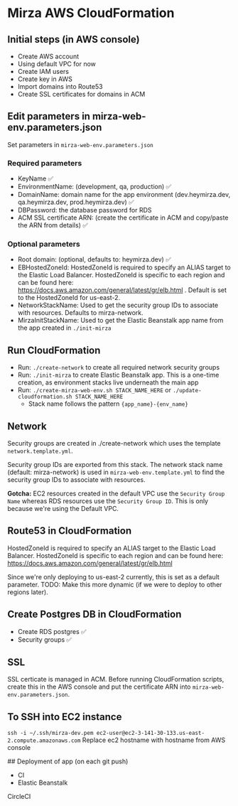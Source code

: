 # Mirza AWS CloudFormation

## Initial steps (in AWS console)
- Create AWS account
- Using default VPC for now
- Create IAM users
- Create key in AWS
- Import domains into Route53
- Create SSL certificates for domains in ACM

## Edit parameters in mirza-web-env.parameters.json

Set parameters in `mirza-web-env.parameters.json`

### Required parameters
  - KeyName ✅
  - EnvironmentName: (development, qa, production) ✅
  - DomainName: domain name for the app environment (dev.heymirza.dev, qa.heymirza.dev, prod.heymirza.dev) ✅
  - DBPassword: the database password for RDS
  - ACM SSL certificate ARN: (create the certificate in ACM and copy/paste the ARN from details) ✅

### Optional parameters
  - Root domain: (optional, defaults to: heymirza.dev) ✅
  - EBHostedZoneId: HostedZoneId is required to specify an ALIAS target to the Elastic Load Balancer. HostedZoneId is specific to each region and can be found here: https://docs.aws.amazon.com/general/latest/gr/elb.html . Default is set to the HostedZoneId for us-east-2.
  - NetworkStackName: Used to get the security group IDs to associate with resources. Defaults to mirza-network.
  - MirzaInitStackName: Used to get the Elastic Beanstalk app name from the app created in `./init-mirza`

## Run CloudFormation
- Run: `./create-network` to create all required network security groups
- Run: `./init-mirza` to create Elastic Beanstalk app. This is a one-time creation, as environment stacks live underneath the main app
- Run: `./create-mirza-web-env.sh STACK_NAME_HERE` or `./update-cloudformation.sh STACK_NAME_HERE`
  - Stack name follows the pattern `{app_name}-{env_name}`

## Network
Security groups are created in ./create-network which uses the template `network.template.yml`.

Security group IDs are exported from this stack. The network stack name (default: mirza-network) is used in `mirza-web-env.template.yml` to find the security group IDs to associate with resources.

**Gotcha:** EC2 resources created in the default VPC use the `Security Group Name` whereas RDS resources use the `Security Group ID`. This is only because we're using the Default VPC.

## Route53 in CloudFormation
HostedZoneId is required to specify an ALIAS target to the Elastic Load Balancer. HostedZoneId is specific to each region and can be found here: https://docs.aws.amazon.com/general/latest/gr/elb.html

Since we're only deploying to us-east-2 currently, this is set as a default parameter. TODO: Make this more dynamic (if we were to deploy to other regions later).

## Create Postgres DB in CloudFormation
- Create RDS postgres ✅
- Security groups ✅

## SSL
SSL certicate is managed in ACM. Before running CloudFormation scripts, create this in the AWS console and put the certificate ARN into `mirza-web-env.parameters.json`.

## To SSH into EC2 instance
`ssh -i ~/.ssh/mirza-dev.pem ec2-user@ec2-3-141-30-133.us-east-2.compute.amazonaws.com`
Replace ec2 hostname with hostname from AWS console

## Deployment of app (on each git push)
- CI
- Elastic Beanstalk

CircleCI

